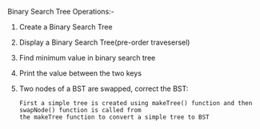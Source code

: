 Binary Search Tree Operations:-


1)  Create a Binary Search Tree 


2)  Display a Binary Search Tree(pre-order travesersel)


3)  Find minimum value in binary search tree


4)  Print the value between the two keys


5)  Two nodes of a BST are swapped, correct the BST:
		
		
		First a simple tree is created using makeTree() function and then swapNode() function is called from 
		the makeTree function to convert a simple tree to BST
	
